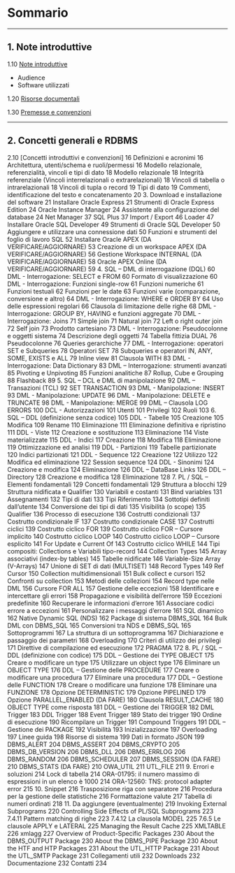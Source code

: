 # Sommario

-----------------------------------
## 1. Note introduttive

1.10 [Note introduttive](https://github.com/pmarconcini/DB_Oracle_Corso_Base/edit/master/110_note_introduttive.md)
- Audience
- Software utilizzati

1.20 [Risorse documentali](https://github.com/pmarconcini/DB_Oracle_Corso_Base/blob/master/120_risorse_documentali)

1.30 [Premesse e convenzioni](https://github.com/pmarconcini/DB_Oracle_Corso_Base/blob/master/130_premesse_e_convenzioni.md) 

-----------------------------------
## 2. Concetti generali e RDBMS

2.10 [Concetti introduttivi e convenzioni]	16
Definizioni e acronimi	16
Architettura, utenti/schema e ruoli/permessi	16
Modello relazionale, referenzialità, vincoli e tipi di dato	18
Modello relazionale	18
Integrità referenziale (Vincoli interrelazionali o extrarelazionali)	18
Vincoli di tabella o intrarelazionali	18
Vincoli di tupla o record	19
Tipi di dato	19
Commenti, identificazione del testo e concatenamento	20
3.	Download e installazione del software	21
Installare Oracle Express	21
Strumenti di Oracle Express Edition	24
Oracle Instance Manager	24
Assistente alla configurazione del database	24
Net Manager	37
SQL Plus	37
Import / Export	46
Loader	47
Installare Oracle SQL Developer	49
Strumenti di Oracle SQL Developer	50
Aggiungere e utilizzare una connessione dati	50
Funzioni e strumenti del foglio di lavoro SQL	52
Installare Oracle APEX (DA VERIFICARE/AGGIORNARE)	53
Creazione di un workspace APEX (DA VERIFICARE/AGGIORNARE)	56
Gestione Workspace INTERNAL (DA VERIFICARE/AGGIORNARE)	58
Oracle APEX Online (DA VERIFICARE/AGGIORNARE)	59
4.	SQL – DML di interrogazione (DQL)	60
DML - Interrogazione: SELECT e FROM	60
Formato di visualizzazione	60
DML - Interrogazione: Funzioni single-row	61
Funzioni numeriche	61
Funzioni testuali	62
Funzioni per le date	63
Funzioni varie (comparazione, conversione e altro)	64
DML - Interrogazione: WHERE e ORDER BY	64
Uso delle espressioni regolari	66
Clausola di limitazione delle righe	68
DML - Interrogazione: GROUP BY, HAVING e funzioni aggregate	70
DML - Interrogazione: Joins	71
Simple join	71
Natural join	72
Left o right outer join	72
Self join	73
Prodotto cartesiano	73
DML - Interrogazione: Pseudocolonne e oggetti sistema	74
Descrizione degli oggetti	74
Tabella fittizia DUAL	76
Pseudocolonne	76
Queries gerarchiche	77
DML - Interrogazione: operatori SET e Subqueries	78
Operatori SET	78
Subqueries e operatori IN, ANY, SOME, EXISTS e ALL	79
Inline view	81
Clausola WITH	83
DML - Interrogazione: Data Dictionary	83
DML – Interrogazione: strumenti avanzati	85
Pivoting e Unpivoting	85
Funzioni analitiche	87
Rollup, Cube e Grouping	88
Flashback	89
5.	SQL – DCL e DML di manipolazione	92
DML – Transazioni (TCL)	92
SET TRANSACTION	93
DML - Manipolazione: INSERT	93
DML - Manipolazione: UPDATE	96
DML - Manipolazione: DELETE e TRUNCATE	98
DML - Manipolazione: MERGE	99
DML – Clausola LOG ERRORS	100
DCL - Autorizzazioni	101
Utenti	101
Privilegi	102
Ruoli	103
6.	SQL – DDL (definizione senza codice)	105
DDL - Tabelle	105
Creazione	105
Modifica	109
Rename	110
Eliminazione	111
Eliminazione definitiva e ripristino	111
DDL - Viste	112
Creazione e sostituzione	113
Eliminazione	114
Viste materializzate	115
DDL - Indici	117
Creazione	118
Modifica	118
Eliminazione	119
Ottimizzazione ed analisi	119
DDL - Partizioni	119
Tabelle partizionate	120
Indici partizionati	121
DDL - Sequence	122
Creazione	122
Utilizzo	122
Modifica ed eliminazione	122
Session sequence	124
DDL - Sinonimi	124
Creazione e modifica	124
Eliminazione	126
DDL – DataBase Links	126
DDL – Directory	128
Creazione e modifica	128
Eliminazione	128
7.	PL / SQL – Elementi fondamentali	129
Concetti fondamentali	129
Struttura a blocchi	129
Struttura nidificata e Qualifier	130
Variabili e costanti	131
Bind variables	131
Assegnamenti	132
Tipi di dati	133
Tipi Riferimento	134
Sottotipi definiti dall’utente	134
Conversione dei tipi di dati	135
Visibilità (o scope)	135
Qualifier	136
Processo di esecuzione	136
Costrutti condizionali	137
Costrutto condizionale IF	137
Costrutto condizionale CASE	137
Costrutti ciclici	139
Costrutto ciclico FOR	139
Costrutto ciclico FOR – Cursore implicito	140
Costrutto ciclico LOOP	140
Costrutto ciclico LOOP – Cursore esplicito	141
For Update e Current Of	143
Costrutto ciclico WHILE	144
Tipi compositi: Collections e Variabili tipo-record	144
Collection Types	145
Array associativi (index-by tables)	145
Tabelle nidificate	146
Variable-Size Array (V-Arrays)	147
Unione di SET di dati (MULTISET)	148
Record Types	149
Ref Cursor	150
Collection multidimensionali	151
Bulk collect e cursori	152
Confronti su collection	153
Metodi delle collezioni	154
Record type nelle DML	156
Cursore FOR ALL	157
Gestione delle eccezioni	158
Identificare e intercettare gli errori	158
Propagazione e visibilità dell’errore	159
Eccezioni predefinite	160
Recuperare le informazioni d’errore	161
Associare codici errore a eccezioni	161
Personalizzare i messaggi d’errore	161
SQL dinamico	162
Native Dynamic SQL (NDS)	162
Package di sistema DBMS_SQL	164
Bulk DML con DBMS_SQL	165
Conversioni tra NDS e DBMS_SQL	165
Sottoprogrammi	167
La struttura di un sottoprogramma	167
Dichiarazione e passaggio dei parametri	168
Overloading	170
Criteri di utilizzo dei privilegi	171
Direttive di compilazione ed esecuzione	172
PRAGMA	172
8.	PL / SQL – DDL (definizione con codice)	175
DDL – Gestione dei TYPE OBJECT	175
Creare o modificare un type	175
Utilizzare un object type	176
Eliminare un OBJECT TYPE	176
DDL – Gestione delle PROCEDURE	177
Creare o modificare una procedura	177
Eliminare una procedura	177
DDL – Gestione delle FUNCTION	178
Creare o modificare una funzione	178
Eliminare una FUNZIONE	178
Opzione DETERMINISTIC	179
Opzione PIPELINED	179
Opzione PARALLEL_ENABLED (DA FARE)	180
Clausola RESULT_CACHE	180
OBJECT TYPE come risposta	181
DDL – Gestione dei TRIGGER	182
DML Trigger	183
DDL Trigger	188
Event Trigger	189
Stato dei trigger	190
Ordine di esecuzione	190
Ricompilare un Trigger	191
Compound Triggers	191
DDL – Gestione dei PACKAGE	192
Visibilità	193
Inizializzazione	197
Overloading	197
Linee guida	198
Risorse di sistema	199
Dati in formato JSON	199
DBMS_ALERT	204
DBMS_ASSERT	204
DBMS_CRYPTO	205
DBMS_DB_VERSION	206
DBMS_DLL	206
DBMS_ERRLOG	206
DBMS_RANDOM	206
DBMS_SCHEDULER	207
DBMS_SESSION (DA FARE)	210
DBMS_STATS (DA FARE)	210
OWA_UTIL	211
UTL_FILE	211
9.	Errori e soluzioni	214
Lock di tabella	214
ORA-01795: il numero massimo di espressioni in un elenco è 1000	214
ORA-12560: TNS: protocol adapter error	215
10.	Snippet	216
Trasposizione riga con separatore	216
Procedura per la gestione delle statistiche	216
Formattazione valute	217
Tabella di numeri ordinati	218
11.	Da aggiungere (eventualmente)	219
Invoking External Subprograms	220
Controlling Side Effects of PL/SQL Subprograms	223
7.4.11 Pattern matching di righe	223
7.4.12 La clausola MODEL	225
7.6.5 Le clausole APPLY e LATERAL	225
Managing the Result Cache	225
XMLTABLE	226
xmlagg	227
Overview of Product-Specific Packages	230
About the DBMS_OUTPUT Package	230
About the DBMS_PIPE Package	230
About the HTF and HTP Packages	231
About the UTL_HTTP Package	231
About the UTL_SMTP Package	231
Collegamenti utili	232
Downloads	232
Documentazione	232
Contatti	234

